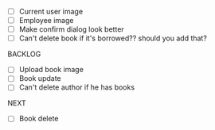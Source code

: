 -   [ ] Current user image
-   [ ] Employee image
-   [ ] Make confirm dialog look better
-   [ ] Can't delete book if it's borrowed?? should you add that?

BACKLOG

-   [ ] Upload book image
-   [ ] Book update
-   [ ] Can't delete author if he has books

NEXT

-   [ ] Book delete
